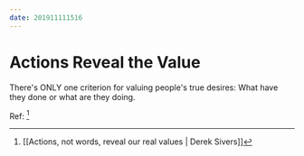 ```yaml
---
date: 201911111516
---
```

# Actions Reveal the Value

There's ONLY one criterion for valuing people's true desires: What have they done or what are they doing.

Ref: [^13C5006CC01F]

[^13C5006CC01F]: [[Actions, not words, reveal our real values | Derek Sivers]]